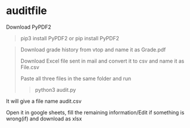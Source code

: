 # auditfile

Download PyPDF2
> pip3 install PyPDF2
or
> pip install PyPDF2

>Download grade history from vtop and name it as Grade.pdf
>
>Download Excel file sent in mail and convert it to csv and name it as File.csv
>
>Paste all three files in the same folder and run 
>
>> python3 audit.py

It will give a file name audit.csv
>
Open it in google sheets, fill the remaining information/Edit if something is wrong(if) and download as xlsx 
